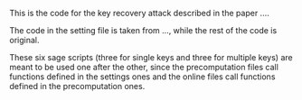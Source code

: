 This is the code for the key recovery attack described in the paper ....

The code in the setting file is taken from ..., while the rest of the code is original.

These six sage scripts (three for single keys and three for multiple keys) are meant to be used one after the other, since the precomputation files call functions defined in the settings ones and the online files call functions defined in the precomputation ones.
